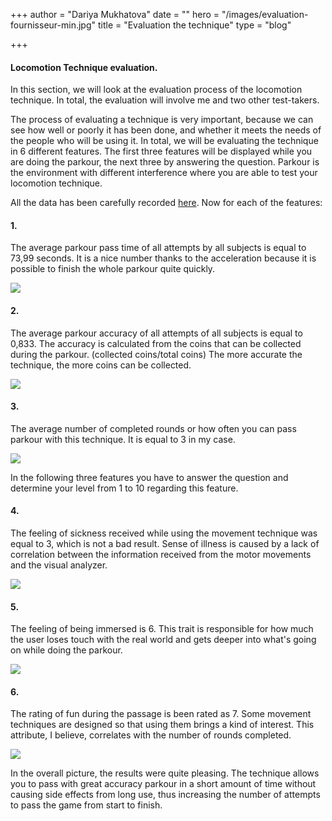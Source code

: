 +++
author = "Dariya Mukhatova"
date = ""
hero = "/images/evaluation-fournisseur-min.jpg"
title = "Evaluation the technique"
type = "blog"

+++
#### Locomotion Technique evaluation.

In this section, we will look at the evaluation process of the locomotion technique. In total, the evaluation will involve me and two other test-takers.

The process of evaluating a technique is very important, because we can see how well or poorly it has been done, and whether it meets the needs of the people who will be using it. In total, we will be evaluating the technique in 6 different features. The first three features will be displayed while you are doing the parkour, the next three by answering the question. Parkour is the environment with different interference where you are able to test your locomotion technique.

All the data has been carefully recorded [here](https://docs.google.com/spreadsheets/d/1gl_cY8W_fbZ-oWjuwwCaXlhqJYOiIsgjSXGrhmADXK4/edit#gid=0). Now for each of the features:

#### 1.

The average parkour pass time of all attempts by all subjects is equal to 73,99 seconds. It is a nice number thanks to the acceleration because it is possible to finish the whole parkour quite quickly.

![](/images/2022-02-24-18-46-40.png)

#### 2.

The average parkour accuracy of all attempts of all subjects is equal to 0,833. The accuracy is calculated from the coins that can be collected during the parkour. (collected coins/total coins) The more accurate the technique, the more coins can be collected.

![](/images/2022-02-24-18-47-05.png)

#### 3.

The average number of completed rounds or how often you can pass parkour with this technique. It is equal to 3 in my case.

![](/images/2022-02-24-18-47-29.png)

In the following three features you have to answer the question and determine your level from 1 to 10 regarding this feature.

#### 4.

The feeling of sickness received while using the movement technique was equal to 3, which is not a bad result. Sense of illness is caused by a lack of correlation between the information received from the motor movements and the visual analyzer.

![](/images/2022-02-24-18-47-13.png)

#### 5.

The feeling of being immersed is 6. This trait is responsible for how much the user loses touch with the real world and gets deeper into what's going on while doing the parkour.

![](/images/2022-02-24-18-47-22.png)

#### 6.

The rating of fun during the passage is been rated as 7. Some movement techniques are designed so that using them brings a kind of interest. This attribute, I believe, correlates with the number of rounds completed.

![](/images/2022-02-24-18-47-34.png)

In the overall picture, the results were quite pleasing. The technique allows you to pass with great accuracy parkour in a short amount of time without causing side effects from long use, thus increasing the number of attempts to pass the game from start to finish.